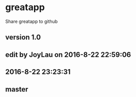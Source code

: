 # greatapp
Share greatapp to github
## version 1.0
## edit by JoyLau on 2016-8-22 22:59:06
## 2016-8-22 23:23:31
## master
